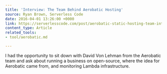 ```yaml
---
title: 'Interview: The Team Behind Aerobatic Hosting'
source: Ryan Brown, Serverless Code
date: 2016-04-01 13:26:00 +0000
link: https://serverlesscode.com/post/aerobatic-static-hosting-team-interview/
content_type: Article
related_tools:
- tool/aerobatic.md

---
```

I had the opportunity to sit down with David Von Lehman from the Aerobatic team and ask about running a business on open-source, where the idea for Aerobatic came from, and monitoring Lambda infrastructure.





